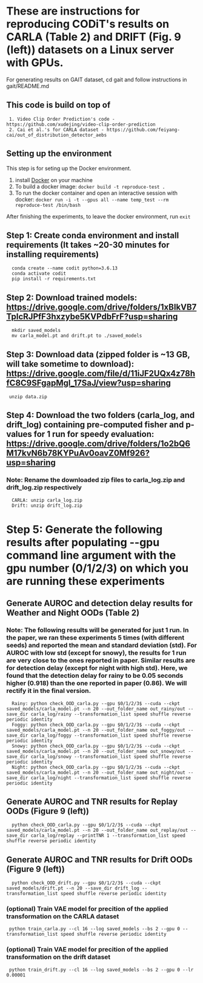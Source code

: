 # These are instructions for reproducing CODiT's results on CARLA (Table 2) and DRIFT (Fig. 9 (left)) datasets on a Linux server with GPUs. 

For generating results on GAIT dataset, cd gait and follow instructions in gait/README.md

## This code is build on top of
     1. Video Clip Order Prediction's code - https://github.com/xudejing/video-clip-order-prediction
     2. Cai et al.'s for CARLA dataset - https://github.com/feiyang-cai/out_of_distribution_detector_aebs 

## Setting up the environment

This step is for seting up the Docker environment.

1. install [Docker](https://docs.docker.com/get-docker/) on your machine 
2. To build a docker image: `docker build -t reproduce-test .` <br>
3. To run the docker container and open an interactive session with docker: `docker run -i -t --gpus all --name temp_test --rm reproduce-test /bin/bash`

After finishing the experiments, to leave the docker environment, 
run `exit` <br>

## Step 1: Create conda environment and install requirements (It  takes ~20-30 minutes for installing requirements)
      conda create --name codit python=3.6.13
      conda activate codit
      pip install -r requirements.txt

## Step 2: Download trained models: https://drive.google.com/drive/folders/1xBIkVB7TpIcRJPfF3hxzybe5KVPdbFrF?usp=sharing 
      mkdir saved_models
      mv carla_model.pt and drift.pt to ./saved_models

## Step 3: Download data (zipped folder is ~13 GB, will take sometime to download): https://drive.google.com/file/d/11iJF2UQx4z78hfC8C9SFgapMgl_17SaJ/view?usp=sharing
     unzip data.zip
      
## Step 4: Download the two folders (carla_log, and drift_log) containing pre-computed fisher and p-values for 1 run for speedy evaluation: https://drive.google.com/drive/folders/1o2bQ6M17kvN6b78KYPuAv0oavZ0Mf926?usp=sharing
### Note: Rename the downloaded zip files to carla_log.zip and drift_log.zip respectively
      CARLA: unzip carla_log.zip
      Drift: unzip drift_log.zip
      
# Step 5: Generate the following results after populating --gpu command line argument with the gpu number (0/1/2/3) on which you are running these experiments

## Generate AUROC and detection delay results for Weather and Night OODs (Table 2)
### Note: The following results will be generated for just 1 run. In the paper, we ran these experiments 5 times (with different seeds) and reported the mean and standard deviation (std). For AUROC with low std (except for snowy), the results for 1 run are very close to the ones reported in paper. Similar results are for detection delay (except for night with high std). Here, we found that the detection delay for rainy to be 0.05 seconds higher (0.918) than the one reported in paper (0.86). We will rectify it in the final version.

      Rainy: python check_OOD_carla.py --gpu $0/1/2/3$ --cuda --ckpt saved_models/carla_model.pt --n 20 --out_folder_name out_rainy/out --save_dir carla_log/rainy --transformation_list speed shuffle reverse periodic identity
      Foggy: python check_OOD_carla.py --gpu $0/1/2/3$ --cuda --ckpt saved_models/carla_model.pt --n 20 --out_folder_name out_foggy/out --save_dir carla_log/foggy --transformation_list speed shuffle reverse periodic identity
      Snowy: python check_OOD_carla.py --gpu $0/1/2/3$ --cuda --ckpt saved_models/carla_model.pt --n 20 --out_folder_name out_snowy/out --save_dir carla_log/snowy --transformation_list speed shuffle reverse periodic identity
      Night: python check_OOD_carla.py --gpu $0/1/2/3$ --cuda --ckpt saved_models/carla_model.pt --n 20 --out_folder_name out_night/out --save_dir carla_log/night --transformation_list speed shuffle reverse periodic identity
     
## Generate AUROC and TNR results for Replay OODs (Figure 9 (left))
      python check_OOD_carla.py --gpu $0/1/2/3$ --cuda --ckpt saved_models/carla_model.pt --n 20 --out_folder_name out_replay/out --save_dir carla_log/replay --printTNR 1 --transformation_list speed shuffle reverse periodic identity

## Generate AUROC and TNR results for Drift OODs (Figure 9 (left))
      python check_OOD_drift.py --gpu $0/1/2/3$ --cuda --ckpt saved_models/drift.pt --n 20 --save_dir drift_log --transformation_list speed shuffle reverse periodic identity


### (optional) Train VAE model for precition of the applied transformation on the CARLA dataset
     python train_carla.py --cl 16 --log saved_models --bs 2 --gpu 0 --transformation_list speed shuffle reverse periodic identity
### (optional) Train VAE model for precition of the applied transformation on the drift dataset
     python train_drift.py --cl 16 --log saved_models --bs 2 --gpu 0 --lr 0.00001



